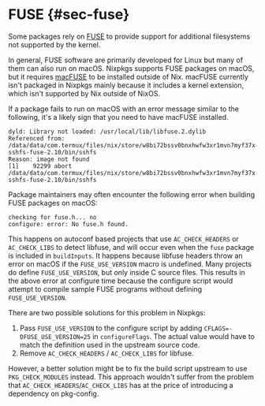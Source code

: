 # FUSE {#sec-fuse}

Some packages rely on
[FUSE](https://www.kernel.org/doc/html/latest/filesystems/fuse.html) to provide
support for additional filesystems not supported by the kernel.

In general, FUSE software are primarily developed for Linux but many of them can
also run on macOS. Nixpkgs supports FUSE packages on macOS, but it requires
[macFUSE](https://osxfuse.github.io) to be installed outside of Nix. macFUSE
currently isn't packaged in Nixpkgs mainly because it includes a kernel
extension, which isn't supported by Nix outside of NixOS.

If a package fails to run on macOS with an error message similar to the
following, it's a likely sign that you need to have macFUSE installed.

    dyld: Library not loaded: /usr/local/lib/libfuse.2.dylib
    Referenced from: /data/data/com.termux/files/nix/store/w8bi72bssv0bnxhwfw3xr1mvn7myf37x-sshfs-fuse-2.10/bin/sshfs
    Reason: image not found
    [1]    92299 abort      /data/data/com.termux/files/nix/store/w8bi72bssv0bnxhwfw3xr1mvn7myf37x-sshfs-fuse-2.10/bin/sshfs

Package maintainers may often encounter the following error when building FUSE
packages on macOS:

    checking for fuse.h... no
    configure: error: No fuse.h found.

This happens on autoconf based projects that use `AC_CHECK_HEADERS` or
`AC_CHECK_LIBS` to detect libfuse, and will occur even when the `fuse` package
is included in `buildInputs`. It happens because libfuse headers throw an error
on macOS if the `FUSE_USE_VERSION` macro is undefined. Many projects do define
`FUSE_USE_VERSION`, but only inside C source files. This results in the above
error at configure time because the configure script would attempt to compile
sample FUSE programs without defining `FUSE_USE_VERSION`.

There are two possible solutions for this problem in Nixpkgs:

1. Pass `FUSE_USE_VERSION` to the configure script by adding
   `CFLAGS=-DFUSE_USE_VERSION=25` in `configureFlags`. The actual value would
   have to match the definition used in the upstream source code.
2. Remove `AC_CHECK_HEADERS` / `AC_CHECK_LIBS` for libfuse.

However, a better solution might be to fix the build script upstream to use
`PKG_CHECK_MODULES` instead. This approach wouldn't suffer from the problem that
`AC_CHECK_HEADERS`/`AC_CHECK_LIBS` has at the price of introducing a dependency
on pkg-config.
